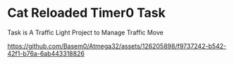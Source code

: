 # Cat Reloaded Timer0 Task
Task is A Traffic Light Project to Manage Traffic Move

https://github.com/Basem0/Atmega32/assets/126205898/f9737242-b542-42f1-b76a-6ab443318826

